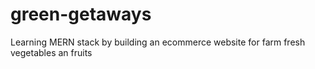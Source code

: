 # green-getaways
Learning MERN stack by building an ecommerce website for farm fresh vegetables an fruits
